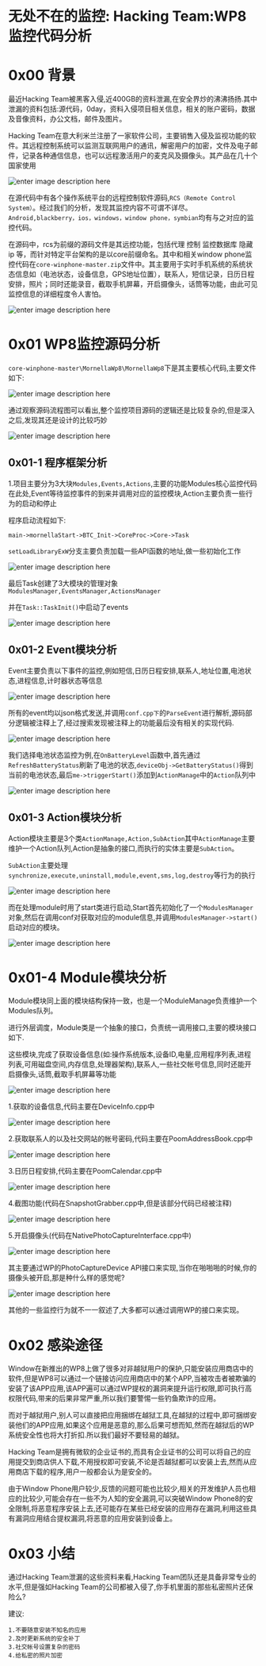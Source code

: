 # 无处不在的监控: Hacking Team:WP8 监控代码分析

0x00 背景
=====

最近Hacking Team被黑客入侵,近400GB的资料泄漏,在安全界炒的沸沸扬扬.其中泄漏的资料包括:源代码，0day，资料入侵项目相关信息，相关的账户密码，数据及音像资料，办公文档，邮件及图片。

Hacking Team在意大利米兰注册了一家软件公司，主要销售入侵及监视功能的软件。其远程控制系统可以监测互联网用户的通讯，解密用户的加密，文件及电子邮件，记录各种通信信息，也可以远程激活用户的麦克风及摄像头。其产品在几十个国家使用

![enter image description here](http://drops.javaweb.org/uploads/images/c2d8149a66a7971f17db3b9a0a87cac5c9047fcf.jpg)

在源代码中有各个操作系统平台的远程控制软件源码,`RCS（Remote Control System）`。经过我们的分析，发现其监控内容不可谓不详尽。`Android,blackberry，ios，windows，window phone，symbian`均有与之对应的监控代码。

在源码中，rcs为前缀的源码文件是其远控功能，包括代理 控制 监控数据库 隐藏ip 等，而针对特定平台架构的是以core前缀命名。其中和相关window phone监控代码在`core-winphone-master.zip`文件中。其主要用于实时手机系统的系统状态信息如（电池状态，设备信息，GPS地址位置），联系人，短信记录，日历日程安排，照片；同时还能录音，截取手机屏幕，开启摄像头，话筒等功能，由此可见监控信息的详细程度令人害怕。

![enter image description here](http://drops.javaweb.org/uploads/images/30c33d044f091a0f3999d2bfd9a57906f359e2fe.jpg)

0x01 WP8监控源码分析
=====

`core-winphone-master\MornellaWp8\MornellaWp8`下是其主要核心代码,主要文件如下:

![enter image description here](http://drops.javaweb.org/uploads/images/a8fce047a2bc00193497791a5040f7fd92ee11c4.jpg)

通过观察源码流程图可以看出,整个监控项目源码的逻辑还是比较复杂的,但是深入之后,发现其还是设计的比较巧妙

![enter image description here](http://drops.javaweb.org/uploads/images/cb14cbe176a6895c40468983d11f5ee2de9f5c84.jpg)

0x01-1 程序框架分析
-------------

1.项目主要分为3大块`Modules,Events,Actions`,主要的功能Modules核心监控代码在此处,Event等待监控事件的到来并调用对应的监控模块,Action主要负责一些行为的启动和停止

程序启动流程如下:

```
main->mornellaStart->BTC_Init->CoreProc->Core->Task

```

`setLoadLibraryExW`分支主要负责加载一些API函数的地址,做一些初始化工作

![enter image description here](http://drops.javaweb.org/uploads/images/90f7a6abad920888b364f934b382d2d9472a93eb.jpg)

最后Task创建了3大模块的管理对象`ModulesManager,EventsManager,ActionsManager`

并在`Task::TaskInit()`中启动了events

![enter image description here](http://drops.javaweb.org/uploads/images/f1eda7c860ad1564444940229f6fcf0bf44bdfdd.jpg)

0x01-2 Event模块分析
----------------

Event主要负责以下事件的监控,例如短信,日历日程安排,联系人,地址位置,电池状态,进程信息,计时器状态等信息

![enter image description here](http://drops.javaweb.org/uploads/images/45b0746ae6f4739a7fafc48f3d4cec26e6854f0a.jpg)

所有的event均以json格式发送,并调用`conf.cpp下`的`ParseEvent`进行解析,源码部分逻辑被注释上了,经过搜索发现被注释上的功能最后没有相关的实现代码.

![enter image description here](http://drops.javaweb.org/uploads/images/370cf4252017c97c4b99351f950c93e4f8a73340.jpg)

我们选择电池状态监控为例,在`OnBatteryLevel`函数中,首先通过`RefreshBatteryStatus`刷新了电池的状态,`deviceObj->GetBatteryStatus()`得到当前的电池状态,最后`me->triggerStart()`添加到`ActionManage`中的`Action`队列中

![enter image description here](http://drops.javaweb.org/uploads/images/7b21a5802285fc8054f81c8091fc3c552ee94081.jpg)

0x01-3 Action模块分析
-----------------

Action模块主要是3个类`ActionManage,Action,SubAction`其中`ActionManage`主要维护一个Action队列,Action是抽象的接口,而执行的实体主要是`SubAction`。

`SubAction`主要处理`synchronize,execute,uninstall,module,event,sms,log,destroy`等行为的执行

![enter image description here](http://drops.javaweb.org/uploads/images/6883258516821bef728b92b2dc0ca7f08fc0e882.jpg)

而在处理module时用了start类进行启动,Start首先初始化了一个`ModulesManager`对象,然后在调用conf对获取对应的module信息,并调用`ModulesManager->start()`启动对应的模块。

![enter image description here](http://drops.javaweb.org/uploads/images/a71f6c7f4b2d442b1c5ff78cf353ff66bbb19765.jpg)

0x01-4 Module模块分析
=================

Module模块同上面的模块结构保持一致，也是一个ModuleManage负责维护一个Modules队列。

进行外层调度，Module类是一个抽象的接口，负责统一调用接口,主要的模块接口如下.

这些模块,完成了获取设备信息(如:操作系统版本,设备ID,电量,应用程序列表,进程列表,可用磁盘空间,内存信息,处理器架构),联系人,一些社交帐号信息,同时还能开启摄像头,话筒,截取手机屏幕等功能

![enter image description here](http://drops.javaweb.org/uploads/images/67ac25a2125bb11e7b142e394eb9fd7ae54c7101.jpg)

1.获取的设备信息,代码主要在DeviceInfo.cpp中

![enter image description here](http://drops.javaweb.org/uploads/images/4bc8ee19b1663c07e36a8b2dd7cd100831f665fc.jpg)

2.获取联系人的以及社交网站的帐号密码,代码主要在PoomAddressBook.cpp中

![enter image description here](http://drops.javaweb.org/uploads/images/2a44b8e41a3cbf25ab60170afca265a7cd8d20d2.jpg)

3.日历日程安排,代码主要在PoomCalendar.cpp中

![enter image description here](http://drops.javaweb.org/uploads/images/6e29a39d9ecf32a9e06634f5a5a48c19591126ab.jpg)

4.截图功能(代码在SnapshotGrabber.cpp中,但是该部分代码已经被注释)

![enter image description here](http://drops.javaweb.org/uploads/images/c589b31ea024e2332bf1bb165408e875e8af1825.jpg)

5.开启摄像头(代码在NativePhotoCaptureInterface.cpp中)

![enter image description here](http://drops.javaweb.org/uploads/images/82895d35793409310a021e423ed96abbef10a15b.jpg)

其主要通过WP的PhotoCaptureDevice API接口来实现,当你在啪啪啪的时候,你的摄像头被开启,那是种什么样的感觉呢?

![enter image description here](http://drops.javaweb.org/uploads/images/53a4cfda04ce8989f482257f844365fdb6803fe1.jpg)

其他的一些监控行为就不一一叙述了,大多都可以通过调用WP的接口来实现。

0x02 感染途径
=====

Window在新推出的WP8上做了很多对非越狱用户的保护,只能安装应用商店中的软件,但是WP8可以通过一个链接访问应用商店中的某个APP,当被攻击者被欺骗的安装了该APP应用,该APP遍可以通过WP提权的漏洞来提升运行权限,即可执行高权限代码,带来的后果非常严重,所以我们要警惕一些钓鱼欺诈的应用。

而对于越狱用户,别人可以直接把应用捆绑在越狱工具,在越狱的过程中,即可捆绑安装他们的APP应用,如果这个应用是恶意的,那么后果可想而知,然而在越狱后的WP系统安全性也将大打折扣.所以我们最好不要轻易的越狱。

Hacking Team是拥有微软的企业证书的,而具有企业证书的公司可以将自己的应用提交到商店供人下载,不用授权即可安装,不论是否越狱都可以安装上去,然而从应用商店下载的程序,用户一般都会认为是安全的。

由于Window Phone用户较少,反馈的问题可能也比较少,相关的开发维护人员也相应的比较少,可能会存在一些不为人知的安全漏洞,可以突破Window Phone8的安全限制,将恶意程序安装上去,还可能存在某些已经安装的应用存在漏洞,利用这些具有漏洞应用结合提权漏洞,将恶意的应用安装到设备上。

0x03 小结
=====

通过Hacking Team泄漏的这些资料来看,Hacking Team团队还是具备非常专业的水平,但是强如Hacking Team的公司都被入侵了,你手机里面的那些私密照片还保险么?

建议:

```
1.不要随意安装不知名的应用
2.及时更新系统的安全补丁
3.社交帐号设置复杂的密码
4.给私密的照片加密
```